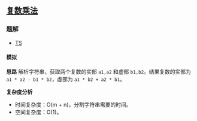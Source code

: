 ## [复数乘法](https://leetcode.cn/problems/complex-number-multiplication/)
### 题解
+ [TS](../../ts/640/537.ts)

#### 模拟
**思路**
解析字符串，获取两个复数的实部 `a1,a2` 和虚部 `b1,b2`。结果复数的实部为 `a1 * a2 - b1 * b2`，虚部为 `a1 * b2 + a2 * b1`。

**复杂度分析**
+ 时间复杂度：O(m + n)，分割字符串需要的时间。
+ 空间复杂度：O(1)。